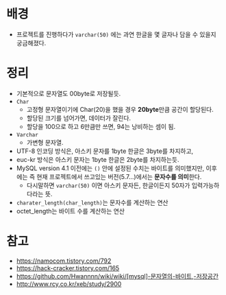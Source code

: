 

# 배경

- 프로젝트를 진행하다가 `varchar(50)` 에는 과연 한글을 몇 글자나 담을 수 있을지 궁금해졌다.

# 정리

- 기본적으로 문자열도 00byte로 저장될듯.
- `Char`
  - 고정형 문자열이기에 Char(20)을 했을 경우 **20byte**만큼 공간이 할당된다.
  - 할당된 크기를 넘어가면, 데이터가 잘린다.
  - 할당을 100으로 하고 6만큼만 쓰면, 94는 낭비하는 셈이 됨.
- `Varchar`
  - 가변형 문자열.
- UTF-8 인코딩 방식은, 아스키 문자를 1byte 한글은 3byte를 차지하고,
- euc-kr 방식은 아스키 문자는 1byte 한글은 2byte를 차지하는듯.
- MySQL version 4.1 이전에는 `()` 안에 설정된 수치는 바이트를 의미했지만, 이후에는 즉 현재 프로젝트에서 쓰고있는 버전(5.7...)에서는 **문자수를 의미**한다.
  - 다시말하면 `varchar(50)` 이면 아스키 문자든, 한글이든지 50자가 입력가능하다라는 뜻.
- `charater_length(char_length)`는 문자수를 계산하는 연산
- octet_length는 바이트 수를 계산하는 연산

# 참고

- https://namocom.tistory.com/792
- https://hack-cracker.tistory.com/165
- https://github.com/Hwannnn/wiki/wiki/[mysql]-문자열의-바이트,-저장공간
- http://www.rcy.co.kr/xeb/study/2900

